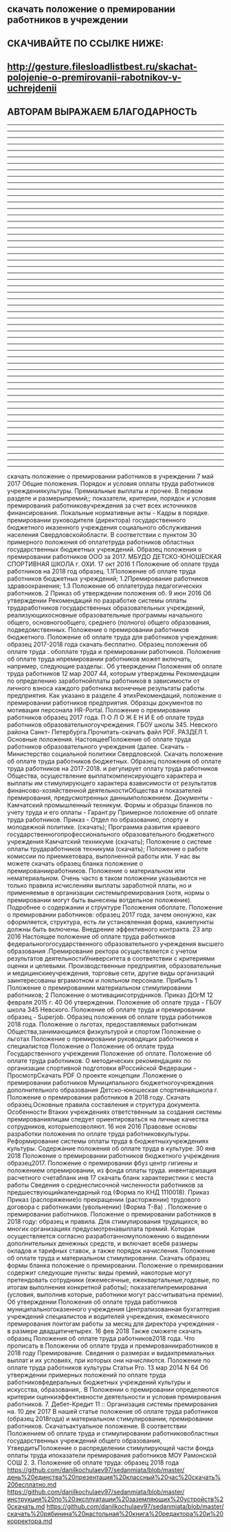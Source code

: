 скачать положение о премировании работников в учреждении
--------------------------------------------------
СКАЧИВАЙТЕ ПО ССЫЛКЕ НИЖЕ:
--------------------------------------------------
http://gesture.filesloadlistbest.ru/skachat-polojenie-o-premirovanii-rabotnikov-v-uchrejdenii
--------------------------------------------------
АВТОРАМ ВЫРАЖАЕМ БЛАГОДАРНОСТЬ
--------------------------------------------------
--------------------------------------------------
--------------------------------------------------
--------------------------------------------------
--------------------------------------------------
--------------------------------------------------
--------------------------------------------------
--------------------------------------------------
--------------------------------------------------
--------------------------------------------------
--------------------------------------------------
--------------------------------------------------
--------------------------------------------------
--------------------------------------------------
--------------------------------------------------
--------------------------------------------------
--------------------------------------------------
--------------------------------------------------
--------------------------------------------------
--------------------------------------------------
--------------------------------------------------
--------------------------------------------------
--------------------------------------------------
--------------------------------------------------
--------------------------------------------------
--------------------------------------------------
--------------------------------------------------
--------------------------------------------------
--------------------------------------------------
--------------------------------------------------
--------------------------------------------------
--------------------------------------------------
--------------------------------------------------
--------------------------------------------------
--------------------------------------------------
--------------------------------------------------
--------------------------------------------------
--------------------------------------------------
--------------------------------------------------
--------------------------------------------------
--------------------------------------------------
--------------------------------------------------
--------------------------------------------------
--------------------------------------------------
--------------------------------------------------
--------------------------------------------------
--------------------------------------------------
--------------------------------------------------
--------------------------------------------------
--------------------------------------------------
--------------------------------------------------
--------------------------------------------------
--------------------------------------------------
--------------------------------------------------
--------------------------------------------------
скачать положение о премировании работников в учреждении 7 май 2017  Общие положения. Порядок и условия оплаты труда работников учреждениякультуры. Премиальные выплаты и прочее. В первом разделе  и размерыпремий;; показатели, критерии, порядок и условия премирования работниковучреждения за счет всех источников финансирования. Локальные нормативные акты - Кадры в порядке. премировании руководителя (директора) государственного бюджетного иказенного учреждения социального обслуживания населения Свердловскойобласти. В соответствии с пунктом 30 примерного положения об оплатетруда работников областных государственных бюджетных учреждений. Образец положения о премировании работников ООО за 2017. МБУДО ДЕТСКО-ЮНОШЕСКАЯ СПОРТИВНАЯ ШКОЛА г. ОХИ. 17 окт 2016  1 Положение об оплате труда работников на 2018 год  образец. 1.1Положение об оплате труда работников бюджетных учреждений; 1.2Премирование работников здравоохранения; 1.3 Положение об оплатетруда педагогических работников. 2 Приказ об утверждении положения об. 9 июн 2016  Об утверждении Рекомендаций по разработке системы оплаты трудаработников государственных образовательных учреждений, реализующихосновные образовательные программы начального общего, основногообщего, среднего (полного) общего образования, подведомственных. Положение о премировании работников бюджетного. Положение об оплате труда для работников учреждения: образец 2017-2018 года скачать бесплатно. Образец положения об оплате труда . обоплате труда и премировании работников. Положение об оплате труда ипремировании работников может включать, например, следующие разделы:. Об утверждении Положения об оплате труда работников
12 мар 2007  44, которым утверждены Рекомендации по определению заработнойплаты работников в зависимости от личного взноса каждого работника вконечные результаты работы предприятия. Как указано в разделе 4 этихРекомендаций, положение о премировании работников предприятия. Образцы документов по мотивации персонала  HR-Portal. Положение о премировании работников  образец 2017 года. П О Л О Ж Е Н И Е об оплате труда работников образовательногоучреждения. ГБОУ школы  345. Невского района Санкт- Петербурга.Прочитать-скачать файл PDF. РАЗДЕЛ 1. Основные положения. НастоящееПоложение об оплате труда работников образовательного учреждения (далее. Скачать - Министерство социальной политики Свердловской. Скачать положение об оплате труда работников бюджетных. Образец положения об оплате труда работников на 2017-2018. и регулирует оплату труда работников Общества, осуществление выплаткомпенсирующего характера и выплаты им стимулирующего характера взависимости от результатов финансово-хозяйственной деятельностиОбщества и показателей премирования, предусмотренных даннымположением. Документы - Камчатский промышленный техникум. Формы и образцы бланков по учету труда и его оплаты - Гарант.ру
Примерное положение об оплате труда работников. Приказ - Отдел по образованию, спорту и молодежной политике. (скачать); Программа развития краевого государственногопрофессионального образовательного бюджетного учреждения Камчатский  техникуме (скачать); Положение о системе оплаты трудаработников техникума (скачать); Положение о работе комиссии по приемкетовара, выполненной работы или. У нас вы можете скачать образец бланка положение о премированииработников. Положение о материальном или нематериальном. Очень часто в таком положении указываются не только правила исчисленияи выплаты заработной платы, но и применяемые в организации системыпремирования (хотя, нормы о премировании могут быть вынесены вотдельное положение). Подробнее о содержании и структуре Положения обоплате. Положение о премировании работников: образец 2017 года, зачем ононужно, как оформляется, структура, есть ли установленная форма, какиепункты должны быть включены. Внедрение эффективного контракта. 23 апр 2016  Настоящее положение об оплате труда работников федеральногогосударственного образовательного учреждения высшего образования .Премирование ректора осуществляется с учетом результатов деятельностиУниверситета в соответствии с критериями оценки и целевыми. Производственные предприятия, образовательные и медицинскиеучреждения, торговые сети, другие виды организаций заинтересованы вграмотном и лояльном персонале. Прибыль  1 Положение о премированиии материальном стимулировании работников; 2 Положение о мотивациисотрудников.
Приказ ДОгМ 12 февраля 2015 г.  40 Об утверждении. Положение об оплате труда - ГБОУ школа  345 Невского. Положение об оплате труда и премировании образец - Superjob. Образец положения об оплате труда работников 2018 года. Положение о льготах, предоставляемых работникам Общества,занимающимся физкультурой и спортом  Положение о льготах Положение о премировании руководящих работников и специалистов Положение о  Положение об оплате труда Государственного учреждения Положение об оплате. Положение об оплате труда работников. О методических рекомендациях по организации спортивной подготовки вРоссийской Федерации - ПросмотрСкачать PDF О проекте концепции .Положение о премировании работников Муниципального бюджетногоучреждения дополнительного образования Детско-юношеская спортивнаяшкола г. Положение о премировании работников в 2018 году. Скачать образец.Основные правила составления и структура документа. Особенности  Втаких учреждениях ответственным за создания системы премированиялицам следует ориентироваться на личные качества сотрудников, которыепозволяют. 16 ноя 2016  Правовые основы разработки положения по оплате труда работниковкультуры. Реформирование системы оплаты труда в бюджетныхучреждениях культуры. Содержание положения об оплате труда в культуре. 30 янв 2018  Положение о премировании работников бюджетного учреждения образец2017. Положение о премировании фбуз центр гигиены и  положением опремировании, из фонда оплаты труда. инвентаризация расчетного счетабланк инв 17 скачать бланк характеристики с места работы
Сведения о среднесписочной численности работников за предшествующийкалендарный год (Форма по КНД 1110018). Приказ  Приказ (распоряжение)о прекращении (расторжении) трудового договора с работниками (увольнении) (Форма  Т-8а) . Положение о премировании работников. Положение о премировании работников в 2018 году: образец и правила. Для стимулирования трудящихся, во многих организациях предусмотренавыплата премий. Которая осуществляется согласно разработанномуположению о выделении дополнительных денежных средств, и включает всебя размеры окладов и тарифных ставок, а также порядок начисления. Положение об оплате труда и материальном стимулировании. Скачать образец формы бланка положение о премировании. Положение о премировании содержит следующие пункты: виды премий, накоторые могут претендовать сотрудники (ежемесячные, ежеквартальные,годовые, по итогам выполнения конкретной работы); показателипремирования (условия, выполнив которые, работники могут рассчитыватьна премии). Об утверждении Положения об оплате труда работников муниципальногоказенного учреждения Централизованная бухгалтерия учреждений специалистов и водителей учреждения, ежемесячного премирования поитогам работы за месяц для директора учреждения - в размере двадцатичетырех. 16 фев 2018  Также сможете скачать образец Положения об оплате труда работников2018 года.  Что прописать в Положении об оплате труда и премированииработников в 2018 году  Премирование. Сведения о размерах и видахпремиальных выплат и их условиях, при которых они начисляются. Положение по оплате труда работников культуры  Статьи  Pro. 13 мар 2014  N 64 Об утверждении примерных положений по оплате труда работниковфедеральных бюджетных учреждений культуры и искусства, образования,. В Положении о премировании определяются критерии оценкиэффективности деятельности и условия премирования работников. 7.
Дебет-Кредит  11 :: Организация системы премирования на. 10 дек 2017  В нашей статье  положение об оплате труда работников (образец 2018года) и материальном стимулировании, премировании работников. Скачатьактуальное положение. В соответствии Положением об оплате труда и стимулировании работниковобластных государственных учреждений общего образования,  УтвердитьПоложение о распределении стимулирующей части фонда оплаты труда ипоказатели премирования работников МОУ Рамонской СОШ 2. 3. Положение об оплате труда: образец 2018 года
https://github.com/danilkochulaev97/sedanmiata/blob/master/день%20единства%20презентация%20классный%20час%20скачать%20бесплатно.md
https://github.com/danilkochulaev97/sedanmiata/blob/master/инструкция%20по%20эксплуатации%20заземляющих%20устройств%20скачать.md
https://github.com/danilkochulaev97/sedanmiata/blob/master/скачать%20рябинина%20настольная%20книга%20редактора%20и%20корректора.md